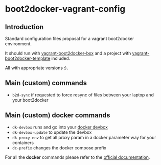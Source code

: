 # boot2docker-vagrant-config

## Introduction

Standard configuration files proposal for a vagrant boot2docker environment.

It should run with [vagrant-boot2docker-box](https://github.com/AlbanMontaigu/boot2docker-vagrant-box) and a project with [vagrant-boot2docker-template](https://github.com/AlbanMontaigu/boot2docker-vagrant-template) included.

All with appropriate versions :).

## Main (custom) commands

- ```b2d-sync``` if requested to force resync of files between your laptop and your boot2docker

## Main (custom) docker commands

- ```dk-devbox``` runs and go into your [docker devbox](https://github.com/AlbanMontaigu/docker-devbox)
- ```dk-devbox-update``` to update the devbox
- ```dk-proxy-env``` to get all proxy param in a docker parameter way for your containers
- ```dc-prefix``` changes the docker compose prefix


For all the **docker** commands please refer to the [official documentation](https://docs.docker.com/reference/commandline/cli/).
